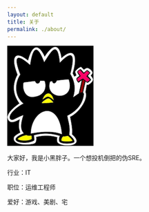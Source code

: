 ```yaml
---
layout: default
title: 关于
permalink: ./about/
---
```


![小黑胖子logo](./assets/酷企鹅.png)

大家好，我是小黑胖子。一个想投机倒把的伪SRE。

行业：IT

职位：运维工程师

爱好：游戏、美剧、宅

